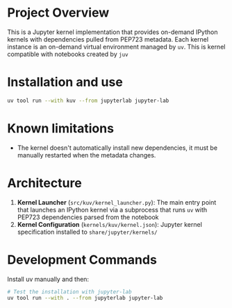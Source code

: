 # Project Overview
This is a Jupyter kernel implementation that provides on-demand IPython kernels with dependencies pulled from PEP723 metadata. Each kernel instance is an on-demand virtual environment managed by `uv`. This is kernel compatible with notebooks created by `juv` 

# Installation and use
```bash
uv tool run --with kuv --from jupyterlab jupyter-lab 
```

# Known limitations
- The kernel doesn't automatically install new dependencies, it must be manually restarted when the metadata changes.

# Architecture
1. **Kernel Launcher** (`src/kuv/kernel_launcher.py`): The main entry point that launches an IPython kernel via a subprocess that runs `uv` with PEP723 dependencies parsed from the notebook 
2. **Kernel Configuration** (`kernels/kuv/kernel.json`): Jupyter kernel specification installed to `share/jupyter/kernels/`

# Development Commands
Install uv manually and then:
```bash
# Test the installation with jupyter-lab
uv tool run --with . --from jupyterlab jupyter-lab
```
